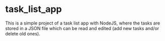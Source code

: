 # task_list_app
This is a simple project of a task list app with NodeJS, where the tasks are stored in a JSON file  which can be read and edited (add new tasks and/or delete old ones). 
